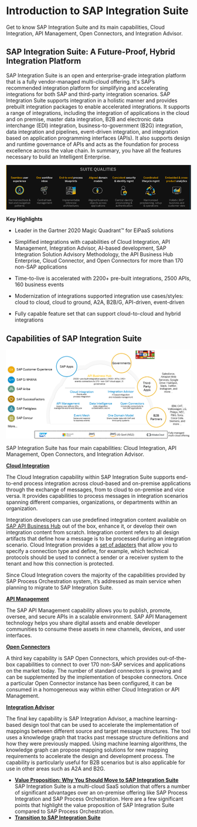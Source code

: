 <!-- loiof2d8c9c558844cc884fd3f26478b9607 -->

# Introduction to SAP Integration Suite

Get to know SAP Integration Suite and its main capabilities, Cloud Integration, API Management, Open Connectors, and Integration Advisor.



<a name="loiof2d8c9c558844cc884fd3f26478b9607__section_ctv_5qx_qqb"/>

## SAP Integration Suite: A Future-Proof, Hybrid Integration Platform

SAP Integration Suite is an open and enterprise-grade integration platform that is a fully vendor-managed multi-cloud offering. It's SAP’s recommended integration platform for simplifying and accelerating integrations for both SAP and third-party integration scenarios. SAP Integration Suite supports integration in a holistic manner and provides prebuilt integration packages to enable accelerated integrations. It supports a range of integrations, including the integration of applications in the cloud and on premise, master data integration, B2B and electronic data interchange \(EDI\) integration, business-to-government \(B2G\) integration, data integration and pipelines, event-driven integration, and integration based on application programming interfaces \(APIs\). It also supports design and runtime governance of APIs and acts as the foundation for process excellence across the value chain. In summary, you have all the features necessary to build an Intelligent Enterprise.

![](images/Benefits_SuiteQualities_6eb9330.png)

**Key Highlights**

-   Leader in the Gartner 2020 Magic Quadrant™ for EiPaaS solutions

-   Simplified integrations with capabilities of Cloud Integration, API Management, Integration Advisor, AI-based development, SAP Integration Solution Advisory Methodology, the API Business Hub Enterprise, Cloud Connector, and Open Connectors for more than 170 non-SAP applications

-   Time-to-live is accelerated with 2200+ pre-built integrations, 2500 APIs, 160 business events

-   Modernization of integrations supported integration use cases/styles: cloud to cloud, cloud to ground, A2A, B2B/G, API-driven, event-driven

-   Fully capable feature set that can support cloud-to-cloud and hybrid integrations




<a name="loiof2d8c9c558844cc884fd3f26478b9607__section_zcc_vqx_qqb"/>

## Capabilities of SAP Integration Suite

![](images/Integration_Suite_Overview_1e7aa74.png)

SAP Integration Suite has four main capabilities: Cloud Integration, API Management, Open Connectors, and Integration Advisor.

**[Cloud Integration](https://help.sap.com/viewer/product/CLOUD_INTEGRATION/Cloud/en-US)**

The Cloud Integration capability within SAP Integration Suite supports end-to-end process integration across cloud-based and on-premise applications through the exchange of messages, from to cloud to on-premise and vice versa. It provides capabilities to process messages in integration scenarios spanning different companies, organizations, or departments within an organization.

Integration developers can use predefined integration content available on [SAP API Business Hub](https://api.sap.com) out of the box, enhance it, or develop their own integration content from scratch. Integration content refers to all design artifacts that define how a message is to be processed during an integration scenario. Cloud Integration provides a [set of adapters](https://help.sap.com/viewer/368c481cd6954bdfa5d0435479fd4eaf/Cloud/en-US/1f066330e8314324bf3ebe3b6adc21b2.html) that allow you to specify a connection type and define, for example, which technical protocols should be used to connect a sender or a receiver system to the tenant and how this connection is protected.

Since Cloud Integration covers the majority of the capabilities provided by SAP Process Orchestration system, it’s addressed as main service when planning to migrate to SAP Integration Suite.

**[API Management](https://help.sap.com/viewer/product/SAP_CLOUD_PLATFORM_API_MANAGEMENT/Cloud/en-US)**

The SAP API Management capability allows you to publish, promote, oversee, and secure APIs in a scalable environment. SAP API Management technology helps you share digital assets and enable developer communities to consume these assets in new channels, devices, and user interfaces.

**[Open Connectors](https://help.sap.com/viewer/product/OPEN_CONNECTORS/Cloud/en-US)** 

A third key capability is SAP Open Connectors, which provides out-of-the-box capabilities to connect to over 170 non-SAP services and applications on the market today. The number of standard connectors is growing and can be supplemented by the implementation of bespoke connectors. Once a particular Open Connector instance has been configured, it can be consumed in a homogeneous way within either Cloud Integration or API Management.

**[Integration Advisor](https://help.sap.com/viewer/368c481cd6954bdfa5d0435479fd4eaf/Cloud/en-US/6b9fe2d753534bebadcfa9080228bd94.html)** 

The final key capability is SAP Integration Advisor, a machine learning-based design tool that can be used to accelerate the implementation of mappings between different source and target message structures. The tool uses a knowledge graph that tracks past message structure definitions and how they were previously mapped. Using machine learning algorithms, the knowledge graph can propose mapping solutions for new mapping requirements to accelerate the design and development process. The capability is particularly useful for B2B scenarios but is also applicable for use in other areas such as A2A and B2G.

-   **[Value Proposition: Why You Should Move to SAP Integration Suite](value-proposition-why-you-should-move-to-sap-integration-suite-e592803.md "SAP Integration Suite is a multi-cloud SaaS solution that offers a number of significant
		advantages over an on-premise offering like SAP Process Integration and SAP Process
		Orchestration. Here are a few significant points that highlight the value proposition of SAP
		Integration Suite compared to SAP Process Orchestration.")**  
SAP Integration Suite is a multi-cloud SaaS solution that offers a number of significant advantages over an on-premise offering like SAP Process Integration and SAP Process Orchestration. Here are a few significant points that highlight the value proposition of SAP Integration Suite compared to SAP Process Orchestration.
-   **[Transition to SAP Integration Suite](transition-to-sap-integration-suite-0efebfb.md "")**  


